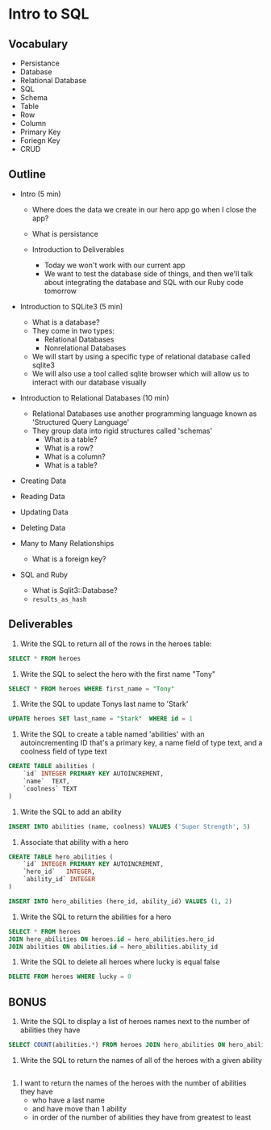 # Intro to SQL



## Vocabulary

- Persistance
- Database
- Relational Database
- SQL
- Schema
- Table
- Row
- Column 
- Primary Key
- Foriegn Key
- CRUD



## Outline

- Intro (5 min)

  - Where does the data we create in our hero app go when I close the app?
  - What is persistance

  - Introduction to Deliverables 
    - Today we won't work with our current app
    - We want to test the database side of things, and then we'll talk about integrating the database and SQL with our Ruby code tomorrow
- Introduction to SQLite3 (5 min)

  - What is a database?
  - They come in two types:
    - Relational Databases
    - Nonrelational Databases
  - We will start by using a specific type of relational database called sqlite3
  - We will also use a tool called sqlite browser which will allow us to interact with our database visually
- Introduction to Relational Databases (10 min)

  - Relational Databases use another programming language known as 'Structured Query Language'
  - They group data into rigid structures called 'schemas'
    - What is a table?
    - What is a row?
    - What is a column?
    - What is a table?
- Creating Data
- Reading Data
- Updating Data

- Deleting Data
- Many to Many Relationships
  - What is a foreign key?
- SQL and Ruby
  - What is Sqlit3::Database?
  - `results_as_hash`













## Deliverables

1. Write the SQL to return all of the rows in the heroes table:

```SQL
SELECT * FROM heroes
```

1. Write the SQL to select the hero with the first name "Tony"

```SQL
SELECT * FROM heroes WHERE first_name = "Tony"
```

1. Write the SQL to update Tonys last name to 'Stark'

```SQL
UPDATE heroes SET last_name = "Stark"  WHERE id = 1 
```

1. Write the SQL to create a table named 'abilities' with an autoincrementing ID that's a primary key, a name field of type text, and a coolness field of type text

```sql
CREATE TABLE abilities (
    `id` INTEGER PRIMARY KEY AUTOINCREMENT,
    `name`	TEXT,
    `coolness` TEXT
)
```

1. Write the SQL to add an ability

```sql
INSERT INTO abilities (name, coolness) VALUES ('Super Strength', 5)
```

1. Associate that ability with a hero

```sql
CREATE TABLE hero_abilities (
    `id` INTEGER PRIMARY KEY AUTOINCREMENT,
    `hero_id`	INTEGER,
    `ability_id` INTEGER
)
```

```sql
INSERT INTO hero_abilities (hero_id, ability_id) VALUES (1, 2)
```

1. Write the SQL to return the abilities for a hero

```sql
SELECT * FROM heroes 
JOIN hero_abilities ON heroes.id = hero_abilities.hero_id
JOIN abilities ON abilities.id = hero_abilities.ability_id
```

1. Write the SQL to delete all heroes where lucky is equal false

```sql
DELETE FROM heroes WHERE lucky = 0
```

## BONUS 

1. Write the SQL to display a list of heroes names next to the number of abilities they have

```sql
SELECT COUNT(abilities.*) FROM heroes JOIN hero_abilities ON hero_abilities.hero_id = heroes.id JOIN abilities ON abilities.id = hero_abilities.ability_id GROUP BY hero.id
```

1. Write the SQL to return the names of all of the heroes with a given ability

```sql

```

1. I want to return the names of the heroes with the number of abilities they have
   - who have a last name
   - and have move than 1 ability
   - in order of the number of abilities they have from greatest to least